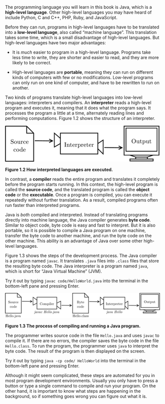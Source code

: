 The programming language you will learn in this book is Java, which is a **high-level language**. Other high-level languages you may have heard of include Python, C and C++, PHP, Ruby, and JavaScript.


Before they can run, programs in high-level languages have to be translated into a **low-level language**, also called “machine language”. This translation takes some time, which is a small disadvantage of high-level languages. But high-level languages have two major advantages:



*  It is *much* easier to program in a high-level language.
Programs take less time to write, they are shorter and easier to read, and they are more likely to be correct.


*  High-level languages are **portable**, meaning they can run on different kinds of computers with few or no modifications.
Low-level programs can only run on one kind of computer, and have to be rewritten to run on another.



Two kinds of programs translate high-level languages into low-level languages: interpreters and compilers. An **interpreter** reads a high-level program and executes it, meaning that it does what the program says. It processes the program a little at a time, alternately reading lines and performing computations. Figure 1.2 shows the structure of an interpreter.

![Figure 1.2 How interpreted languages are executed.](figs/interpreter.jpg)

**Figure 1.2 How interpreted languages are executed.**


In contrast, a **compiler** reads the entire program and translates it completely before the program starts running. In this context, the high-level program is called the **source code**, and the translated program is called the **object code** or the **executable**. Once a program is compiled, you can execute it repeatedly without further translation. As a result, compiled programs often run faster than interpreted programs.


Java is *both* compiled and interpreted. Instead of translating programs directly into machine language, the Java compiler generates **byte code**. Similar to object code, byte code is easy and fast to interpret. But it is also portable, so it is possible to compile a Java program on one machine, transfer the byte code to another machine, and run the byte code on the other machine. This ability is an advantage of Java over some other high-level languages.


Figure 1.3 shows the steps of the development process. The Java compiler is a program named `javac`. It translates `.java` files into `.class` files that store the resulting byte code. The Java interpreter is a program named `java`, which is short for “Java Virtual Machine” (JVM). 

Try it out by typing `javac code/HelloWorld.java` into the terminal in the bottom-left pane and pressing Enter.


![Figure 1.3 The process of compiling and running a Java program.](figs/compiler.jpg)

**Figure 1.3 The process of compiling and running a Java program.**

The programmer writes source code in the file `Hello.java` and uses `javac` to compile it. If there are no errors, the compiler saves the byte code in the file `Hello.class`. To run the program, the programmer uses `java` to interpret the byte code. The result of the program is then displayed on the screen. 

Try it out by typing `java -cp code/ HelloWorld` into the terminal in the bottom-left pane and pressing Enter.


Although it might seem complicated, these steps are automated for you in most program development environments. Usually you only have to press a button or type a single command to compile and run your program. On the other hand, it is important to know what steps are happening in the background, so if something goes wrong you can figure out what it is.